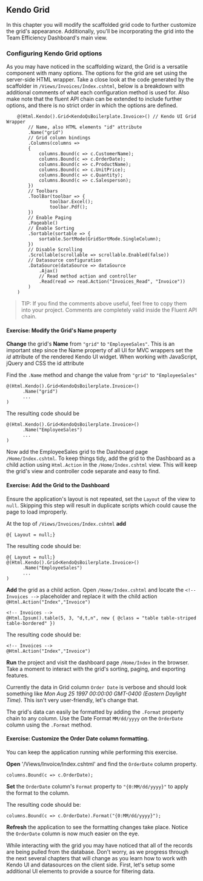 ## Kendo Grid

In this chapter you will modify the scaffolded grid code to further customize the grid's appearance. Additionally, you'll be incorporating the grid into the Team Efficiency Dashboard's main view. 

### Configuring Kendo Grid options

As you may have noticed in the scaffolding wizard, the Grid is a versatile component with many options. The options for the grid are set using the server-side HTML wrapper. Take a close look at the code generated by the scaffolder in `/Views/Invoices/Index.cshtml`, below is a breakdown with additional comments of what each configuration method is used for. Also make note that the fluent API chain can be extended to include further options, and there is no strict order in which the options are defined.

        @(Html.Kendo().Grid<KendoQsBoilerplate.Invoice>() // Kendo UI Grid Wrapper
            // Name, also HTML elements "id" attribute
            .Name("grid")
            // Grid column bindings
            .Columns(columns =>
            {
                columns.Bound(c => c.CustomerName);
                columns.Bound(c => c.OrderDate);
                columns.Bound(c => c.ProductName);
                columns.Bound(c => c.UnitPrice);
                columns.Bound(c => c.Quantity);
                columns.Bound(c => c.Salesperson);
            })
            // Toolbars
            .ToolBar(toolbar => {
                    toolbar.Excel();
                    toolbar.Pdf();
            })
            // Enable Paging
            .Pageable()
            // Enable Sorting
            .Sortable(sortable => {
                sortable.SortMode(GridSortMode.SingleColumn);
            })
            // Disable Scrolling
            .Scrollable(scrollable => scrollable.Enabled(false))
            // Datasource configuration
            .DataSource(dataSource => dataSource
                .Ajax()
                // Read method action and controller
                .Read(read => read.Action("Invoices_Read", "Invoice"))
            )
        )

> TIP: If you find the comments above useful, feel free to copy them into your project. Comments are completely valid inside the Fluent API chain.

<h4 class="exercise-start">
    <b>Exercise</b>: Modify the Grid's Name property
</h4>

**Change** the grid's **Name** from `"grid"` to `"EmployeeSales"`. This is an important step since the Name property of all UI for MVC wrappers set the *id* attribute of the rendered Kendo UI widget. When working with JavaScript, jQuery and CSS the id attribute 
	
Find the `.Name` method and change the value from `"grid"` to `"EmployeeSales"`
    
	@(Html.Kendo().Grid<KendoQsBoilerplate.Invoice>()
	      .Name("grid")
		  ...
	)

The resulting code should be
    
    @(Html.Kendo().Grid<KendoQsBoilerplate.Invoice>()
	      .Name("EmployeeSales")
		  ...
	)
    
<div class="exercise-end"></div>

Now add the EmployeeSales grid to the Dashboard page `/Home/Index.cshtml`. To keep things tidy, add the grid to the Dashboard as a child action using `Html.Action` in the `/Home/Index.cshtml` view. This will keep the grid's view and controller code separate and easy to find. 

<h4 class="exercise-start">
    <b>Exercise</b>: Add the Grid to the Dashboard
</h4>

Ensure the application's layout is not repeated, set the `Layout` of the view to `null`. Skipping this step will result in duplicate scripts which could cause the page to load improperly.

At the top of `/Views/Invoices/Index.cshtml` **add**

	@{ Layout = null;}
	
The resulting code should be: 

	@{ Layout = null;}
    @(Html.Kendo().Grid<KendoQsBoilerplate.Invoice>()
	      .Name("EmployeeSales")
		  ...
	)
    
**Add** the grid as a child action. Open `/Home/Index.cshtml` and locate the `<!-- Invoices -->` placeholder and replace it with the child action `@Html.Action("Index","Invoice")`

	<!-- Invoices -->
    @Html.Ipsum().table(5, 3, "d,t,n", new { @class = "table table-striped table-bordered" })

The resulting code should be: 

    <!-- Invoices -->
	@Html.Action("Index","Invoice")

**Run** the project and visit the dashboard page `/Home/Index` in the browser. Take a moment to interact with the grid's sorting, paging, and exporting features.

<div class="exercise-end"></div>

Currently the data in Grid column `Order Date` is verbose and should look something like *Mon Aug 25 1997 00:00:00 GMT-0400 (Eastern Daylight Time)*. This isn't very user-friendly, let's change that.

The grid's data can easily be formatted by adding the `.Format` property chain to any column. Use the Date Format `MM/dd/yyyy` on the `OrderDate` column using the `.Format` method.

<h4 class="exercise-start">
    <b>Exercise</b>: Customize the Order Date column formatting.
</h4>

You can keep the application running while performing this exercise.

**Open** '/Views/Invoice/Index.cshtml' and find the `OrderDate` column property.

    columns.Bound(c => c.OrderDate);

**Set** the `OrderDate` column's `Format` property to `"{0:MM/dd/yyyy}"` to apply the format to the column.

The resulting code should be: 

	columns.Bound(c => c.OrderDate).Format("{0:MM/dd/yyyy}");

**Refresh** the application to see the formatting changes take place. Notice the `OrderDate` column is now much easier on the eye.

<div class="exercise-end"></div>

While interacting with the grid you may have noticed that all of the records are being pulled from the database. Don't worry, as we progress through the next several chapters that will change as you learn how to work with Kendo UI and datasources on the client side. First, let's setup some additional UI elements to provide a source for filtering data. 